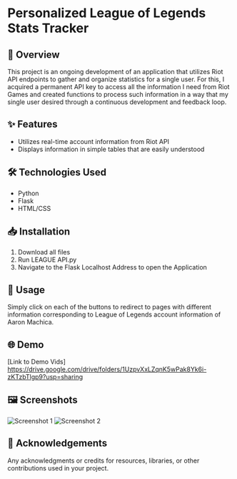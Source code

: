 # Personalized League of Legends Stats Tracker

## 🚀 Overview

This project is an ongoing development of an application that utilizes Riot API endpoints to gather and organize statistics for a single user. For this, I acquired a permanent API key to access all the information I need from Riot Games and created functions to process such information in a way that my single user desired through a continuous development and feedback loop. 

## ✨ Features

- Utilizes real-time account information from Riot API 
- Displays information in simple tables that are easily understood

## 🛠️ Technologies Used

- Python
- Flask
- HTML/CSS

## 📥 Installation

1. Download all files
2. Run LEAGUE API.py
3. Navigate to the Flask Localhost Address to open the Application

## 📖 Usage

Simply click on each of the buttons to redirect to pages with different information corresponding to League of Legends account information of Aaron Machica. 

## 🌐 Demo

[Link to Demo Vids] https://drive.google.com/drive/folders/1UzpvXxLZqnK5wPak8Yk6i-zKTzbTlgp9?usp=sharing

## 🖼️ Screenshots

![Screenshot 1](screenshot1.png)
![Screenshot 2](screenshot2.png)


## 🙏 Acknowledgements

Any acknowledgments or credits for resources, libraries, or other contributions used in your project.
